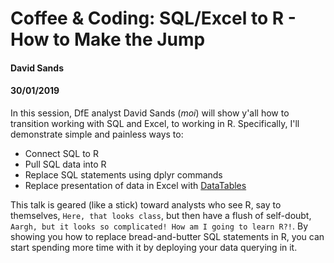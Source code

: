 # Coffee & Coding: SQL/Excel to R - How to Make the Jump

#### **David Sands**
#### **30/01/2019**

In this session, DfE analyst David Sands (*moi*) will show y'all how to transition working with SQL and Excel, to working in R. Specifically, I'll demonstrate simple and painless ways to:

 * Connect SQL to R
 * Pull SQL data into R
 * Replace SQL statements using dplyr commands
 * Replace presentation of data in Excel with [DataTables](https://rstudio.github.io/DT/)
 
 This talk is geared (like a stick) toward analysts who see R, say to themselves, `Here, that looks class`, but then have a flush of self-doubt, `Aargh, but it looks so complicated! How am I going to learn R?!`. 
 By showing you how to replace bread-and-butter SQL statements in R, you can start spending more time with it by deploying your data querying in it.